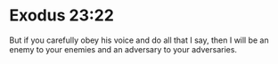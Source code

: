 # Exodus 23:22

But if you carefully obey his voice and do all that I say, then I will be an enemy to your enemies and an adversary to your adversaries.
